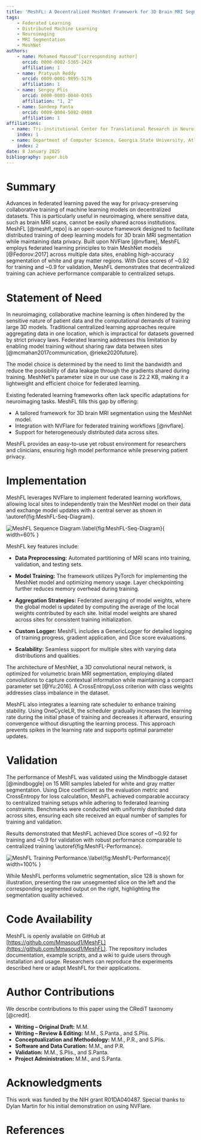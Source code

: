 ```yaml
---
title: 'MeshFL: A Decentralized MeshNet Framework for 3D Brain MRI Segmentation'
tags:
    - Federated Learning
    - Distributed Machine Learning
    - Neuroimaging
    - MRI Segmentation
    - MeshNet
authors:
    - name: Mohamed Masoud^[corresponding author]
      orcid: 0000-0002-5365-242X
      affiliation: 1
    - name: Pratyush Reddy
      orcid: 0009-0001-9895-5176
      affiliation: 1       
    - name: Sergey Plis
      orcid: 0000-0003-0040-0365
      affiliation: "1, 2"
    - name: Sandeep Panta
      orcid: 0009-0004-5092-0988
      affiliation: 1     
affiliations:
  - name: Tri-institutional Center for Translational Research in Neuroimaging and Data Science (TReNDS), Georgia State University, Georgia Institute of Technology, Emory University, Atlanta, United States of America
    index: 1
  - name: Department of Computer Science, Georgia State University, Atlanta, United States of America
    index: 2
date: 8 January 2025
bibliography: paper.bib
---
```


# Summary

Advances in federated learning paved the way for privacy-preserving collaborative training of machine learning models on decentralized datasets. This is particularly useful in neuroimaging, where sensitive data, such as brain MRI scans, cannot be easily shared across institutions. MeshFL [@meshfl_repo] is an open-source framework designed to facilitate distributed training of deep learning models for 3D brain MRI segmentation while maintaining data privacy. Built upon NVFlare [@nvflare], MeshFL employs federated learning principles to train MeshNet models [@Fedorov:2017] across multiple data sites, enabling high-accuracy segmentation of white and gray matter regions. With Dice scores of ~0.92 for training and ~0.9 for validation, MeshFL demonstrates that decentralized training can achieve performance comparable to centralized setups.

# Statement of Need

In neuroimaging, collaborative machine learning is often hindered by the sensitive nature of patient data and the computational demands of training large 3D models. Traditional centralized learning approaches require aggregating data in one location, which is impractical for datasets governed by strict privacy laws. Federated learning addresses this limitation by enabling model training without sharing raw data between sites [@mcmahan2017communication, @rieke2020future].

The model choice is determined by the need to limit the bandwidth and reduce the possibility of data leakage through the gradients shared during training. MeshNet's parameter size in our use case is 22.2 KB, making it a lightweight and efficient choice for federated learning.

Existing federated learning frameworks often lack specific adaptations for neuroimaging tasks. MeshFL fills this gap by offering:

- A tailored framework for 3D brain MRI segmentation using the MeshNet model.
- Integration with NVFlare for federated training workflows [@nvflare].
- Support for heterogeneously distributed data across sites.


MeshFL provides an easy-to-use yet robust environment for researchers and clinicians, ensuring high model performance while preserving patient privacy. 

# Implementation

MeshFL leverages NVFlare to implement federated learning workflows, allowing local sites to independently train the MeshNet model on their data and exchange model updates with a central server as shown in \autoref{fig:MeshFL-Seq-Diagram}. 

![MeshFL Sequence Diagram.\label{fig:MeshFL-Seq-Diagram}](MeshFL-Seq-Diagram.png){ width=60% }

MeshFL key features include:

- **Data Preprocessing:** Automated partitioning of MRI scans into training, validation, and testing sets.

- **Model Training:** The framework utilizes PyTorch for implementing the MeshNet model and optimizing memory usage. Layer checkpointing further reduces memory overhead during training.

- **Aggregation Strategies:** Federated averaging of model weights, where the global model is updated by computing the average of the local weights contributed by each site. Initial model weights are shared across sites for consistent training initialization.

- **Custom Logger:** MeshFL includes a GenericLogger for detailed logging of training progress, gradient application, and Dice score evaluations.

- **Scalability:** Seamless support for multiple sites with varying data distributions and qualities.

The architecture of MeshNet, a 3D convolutional neural network, is optimized for volumetric brain MRI segmentation, employing dilated convolutions to capture contextual information while maintaining a compact parameter set [@Yu:2016]. A CrossEntropyLoss criterion with class weights addresses class imbalance in the dataset. 

MeshFL also integrates a learning rate scheduler to enhance training stability. Using OneCycleLR, the scheduler gradually increases the learning rate during the initial phase of training and decreases it afterward, ensuring convergence without disrupting the learning process. This approach prevents spikes in the learning rate and supports optimal parameter updates.


# Validation

The performance of MeshFL was validated using the Mindboggle dataset [@mindboggle] on 15 MRI samples labeled for white and gray matter segmentation. Using Dice coefficient as the evaluation metric and CrossEntropy for loss calculation, MeshFL achieved comparable accuracy to centralized training setups while adhering to federated learning constraints. Benchmarks were conducted with uniformly distributed data across sites, ensuring each site received an equal number of samples for training and validation.

Results demonstrated that MeshFL achieved Dice scores of ~0.92 for training and ~0.9 for validation with robust performance comparable to centralized training  \autoref{fig:MeshFL-Performance}. 

![MeshFL Training Performance.\label{fig:MeshFL-Performance}](MeshFL-Performance.png){ width=100% }

While MeshFL performs volumetric segmentation, slice 128 is shown for illustration, presenting the raw unsegmented slice on the left and the corresponding segmented output on the right, highlighting the segmentation quality achieved.

# Code Availability

MeshFL is openly available on GitHub at [https://github.com/Mmasoud1/MeshFL](https://github.com/Mmasoud1/MeshFL). The repository includes documentation, example scripts, and a wiki to guide users through installation and usage. Researchers can reproduce the experiments described here or adapt MeshFL for their applications.

# Author Contributions

We describe contributions to this paper using the CRediT taxonomy [@credit].
- **Writing – Original Draft:** M.M.
- **Writing – Review & Editing:** M.M., S.Panta., and S.Plis.
- **Conceptualization and Methodology:** M.M., P.R., and S.Plis.
- **Software and Data Curation:** M.M., and P.R.
- **Validation:** M.M., S.Plis., and S.Panta.
- **Project Administration:** M.M., and S.Panta.

# Acknowledgments

This work was funded by the NIH grant R01DA040487. Special thanks to Dylan Martin for his initial demonstration on using NVFlare.

# References
